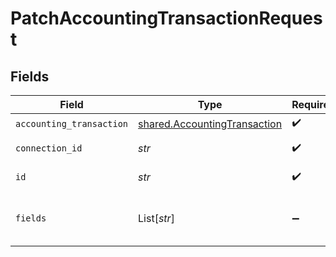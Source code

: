 # PatchAccountingTransactionRequest


## Fields

| Field                                                                        | Type                                                                         | Required                                                                     | Description                                                                  |
| ---------------------------------------------------------------------------- | ---------------------------------------------------------------------------- | ---------------------------------------------------------------------------- | ---------------------------------------------------------------------------- |
| `accounting_transaction`                                                     | [shared.AccountingTransaction](../../models/shared/accountingtransaction.md) | :heavy_check_mark:                                                           | N/A                                                                          |
| `connection_id`                                                              | *str*                                                                        | :heavy_check_mark:                                                           | ID of the connection                                                         |
| `id`                                                                         | *str*                                                                        | :heavy_check_mark:                                                           | ID of the Transaction                                                        |
| `fields`                                                                     | List[*str*]                                                                  | :heavy_minus_sign:                                                           | Comma-delimited fields to return                                             |